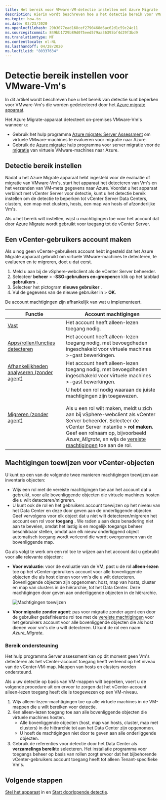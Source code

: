 ```yaml
---
title: Het bereik voor VMware-VM-detectie instellen met Azure Migrate
description: Hierin wordt beschreven hoe u het detectie bereik voor VMware VM-evaluatie en-migratie instelt met Azure Migrate.
ms.topic: how-to
ms.date: 03/23/2020
ms.openlocfilehash: 29b3077ead168cef2790468d6ac62d1c59c24c11
ms.sourcegitcommit: 849bb1729b89d075eed579aa36395bf4d29f3bd9
ms.translationtype: MT
ms.contentlocale: nl-NL
ms.lasthandoff: 04/28/2020
ms.locfileid: "80337634"
---
```

# <a name="set-discovery-scope-for-vmware-vms"></a>Detectie bereik instellen voor VMware-Vm's

In dit artikel wordt beschreven hoe u het bereik van detectie kunt beperken voor VMware-Vm's die worden gedetecteerd door het [Azure migrate apparaat](migrate-appliance-architecture.md).

Het Azure Migrate-apparaat detecteert on-premises VMware-Vm's wanneer u: 

- Gebruik het hulp programma [Azure migrate: Server Assessment](migrate-services-overview.md#azure-migrate-server-assessment-tool) om virtuele VMware-machines te evalueren voor migratie naar Azure.
- Gebruik de [Azure migrate:](migrate-services-overview.md#azure-migrate-server-migration-tool) hulp programma voor server migratie voor de [migratie](server-migrate-overview.md) van virtuele VMware-machines naar Azure.

## <a name="set-discovery-scope"></a>Detectie bereik instellen


Nadat u het Azure Migrate apparaat hebt ingesteld voor de evaluatie of migratie van VMware-Vm's, start het apparaat het detecteren van Vm's en het verzenden van VM-meta gegevens naar Azure. Voordat u het apparaat verbindt met vCenter Server voor detectie, kunt u het detectie bereik instellen om de detectie te beperken tot vCenter Server Data Centers, clusters, een map met clusters, hosts, een map van hosts of afzonderlijke Vm's.

Als u het bereik wilt instellen, wijst u machtigingen toe voor het account dat door Azure Migrate wordt gebruikt voor toegang tot de vCenter Server.

## <a name="create-a-vcenter-user-account"></a>Een vCenter-gebruikers account maken

Als u nog geen vCenter-gebruikers account hebt ingesteld dat het Azure Migrate apparaat gebruikt om virtuele VMware-machines te detecteren, te evalueren en te migreren, doet u dat eerst.

1.    Meld u aan bij de vSphere-webclient als de vCenter Server beheerder.
2.    Selecteer **beheer** > -**SSO-gebruikers en-groepen**en klik op het tabblad **gebruikers** .
3.    Selecteer het pictogram **nieuwe gebruiker** .
4.    Vul de gegevens van de nieuwe gebruiker in > **OK**.

De account machtigingen zijn afhankelijk van wat u implementeert.

**Functie** | **Account machtigingen**
--- | ---
[Vast](tutorial-assess-vmware.md)| Het account heeft alleen-lezen toegang nodig.
[Apps/rollen/functies detecteren](how-to-discover-applications.md) | Het account heeft alleen-lezen toegang nodig, met bevoegdheden ingeschakeld voor virtuele machines >-gast bewerkingen.
[Afhankelijkheden analyseren (zonder agent)](how-to-create-group-machine-dependencies-agentless.md) | Het account heeft alleen-lezen toegang nodig, met bevoegdheden ingeschakeld voor virtuele machines >-gast bewerkingen.
[Migreren (zonder agent)](tutorial-migrate-vmware.md) | U hebt een rol nodig waaraan de juiste machtigingen zijn toegewezen.<br/><br/> Als u een rol wilt maken, meldt u zich aan bij vSphere-webclient als vCenter Server beheerder. Selecteer de vCenter Server instantie > **rol maken**. Geef een rolnaam op, bijvoorbeeld <em>Azure_Migrate</em>, en wijs de [vereiste machtigingen](migrate-support-matrix-vmware-migration.md#agentless-vmware-servers) toe aan de rol.


## <a name="assign-permissions-on-vcenter-objects"></a>Machtigingen toewijzen voor vCenter-objecten

U kunt op een van de volgende twee manieren machtigingen toewijzen aan inventaris objecten:

- Wijs een rol met de vereiste machtigingen toe aan het account dat u gebruikt, voor alle bovenliggende objecten die virtuele machines hosten die u wilt detecteren/migreren.
- U kunt ook de rol en het gebruikers account toewijzen op het niveau van het Data Center en deze door geven aan de onderliggende objecten. Geef vervolgens voor elk object dat u niet wilt detecteren/migreren het account een rol voor **toegang** . We raden u aan deze benadering niet aan te bevelen, omdat het lastig is en mogelijk toegangs beheer beschikbaar stellen, omdat aan elk nieuw onderliggend object automatisch toegang wordt verleend die wordt overgenomen van de bovenliggende map.

Ga als volgt te werk om een rol toe te wijzen aan het account dat u gebruikt voor alle relevante objecten:

- **Voor evaluatie**: voor de evaluatie van de VM, past u de rol **alleen-lezen** toe op het vCenter-gebruikers account voor alle bovenliggende objecten die als host dienen voor vm's die u wilt detecteren. Bovenliggende objecten zijn opgenomen: host, map van hosts, cluster en map van clusters in de hiërarchie, tot het Data Center. Deze machtigingen door geven aan onderliggende objecten in de hiërarchie.

    ![Machtigingen toewijzen](./media/tutorial-assess-vmware/assign-perms.png)

- **Voor migratie zonder agent**: pas voor migratie zonder agent een door de gebruiker gedefinieerde rol toe met de [vereiste machtigingen](migrate-support-matrix-vmware-migration.md#agentless-vmware-servers) voor het gebruikers account voor alle bovenliggende objecten die als host dienen voor vm's die u wilt detecteren. U kunt de rol een naam <em>Azure_Migrate</em>.

### <a name="scope-support"></a>Bereik ondersteuning

Het hulp programma Server assessment kan op dit moment geen Vm's detecteren als het vCenter-account toegang heeft verleend op het niveau van de vCenter-VM-map. Mappen van hosts en clusters worden ondersteund.

Als u uw detectie op basis van VM-mappen wilt beperken, voert u de volgende procedure uit om ervoor te zorgen dat het vCenter-account alleen-lezen toegang heeft die is toegewezen op een VM-niveau.

1. Wijs alleen-lezen-machtigingen toe op alle virtuele machines in de VM-mappen die u wilt bereiken voor detectie.
2. Ken alleen-lezen toegang toe aan alle bovenliggende objecten die virtuele machines hosten.
    - Alle bovenliggende objecten (host, map van hosts, cluster, map met clusters) in de hiërarchie tot aan het Data Center zijn opgenomen.
    - U hoeft de machtigingen niet door te geven aan alle onderliggende objecten.
3. Gebruik de referenties voor detectie door het Data Center als **verzamelings bereik**te selecteren. Het installatie programma voor toegangs beheer op basis van rollen zorgt ervoor dat het bijbehorende vCenter-gebruikers account toegang heeft tot alleen Tenant-specifieke Vm's.


## <a name="next-steps"></a>Volgende stappen

[Stel het apparaat](how-to-set-up-appliance-vmware.md) in en [Start doorlopende detectie](how-to-set-up-appliance-vmware.md#start-continuous-discovery-by-providing-vcenter-server-and-vm-credential).

